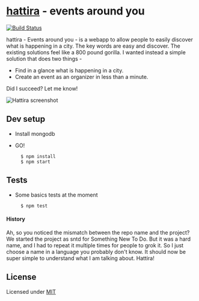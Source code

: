 # [hattira][2] - events around you

[![Build Status](https://travis-ci.org/caulagi/sntd.png?branch=master)](https://travis-ci.org/caulagi/sntd)

hattira - Events around you - is a webapp to allow people
to easily discover what is happening in a city.  The key
words are easy and discover.  The existing solutions
feel like a 800 pound gorilla.  I wanted instead
a simple solution that does two things -

 * Find in a glance what is happening in a city.
 * Create an event as an organizer in less than a minute.
 
Did I succeed?  Let me know!

![Hattira screenshot](https://farm3.staticflickr.com/2922/14050802727_99c35fe33c_b.jpg)

## Dev setup

* Install mongodb

* GO!

        $ npm install
        $ npm start

## Tests
    
* Some basics tests at the moment

        $ npm test

#### History

Ah, so you noticed the mismatch between the repo name and
the project?  We started the project as sntd for 
Something New To Do.  But it was a hard name, and I had to
repeat it multiple times for people to grok it.  So I just
choose a name in a language you probably don't know.  It should
now be super simple to understand what I am talking about.  Hattira!

## License

Licensed under [MIT][1]

[1]: https://github.com/caulagi/sntd/blob/master/LICENSE
[2]: http://hattira.com
